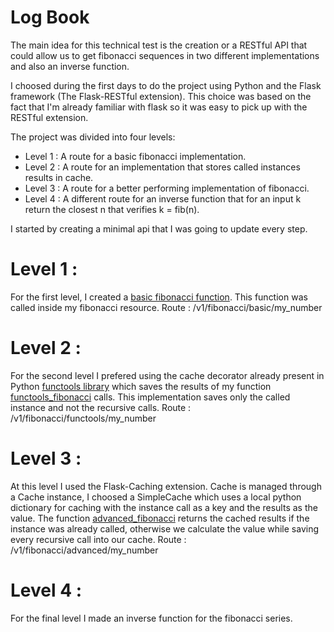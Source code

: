 # Log Book

The main idea for this technical test is the creation or a RESTful API that could allow us to get fibonacci sequences in two different implementations and also an inverse function.

I choosed during the first days to do the project using Python and the Flask framework (The Flask-RESTful extension). This choice was based on the fact that I'm already familiar with flask so it was easy to pick up with the RESTful extension.

The project was divided into four levels:
 - Level 1 : A route for a basic fibonacci implementation.
 - Level 2 : A route for an implementation that stores called instances results in cache.
 - Level 3 : A route for a better performing implementation of fibonacci.
 - Level 4 : A different route for an inverse function that for an input k return the closest n that verifies k = fib(n).

I started by creating a minimal api that I was going to update every step.

 # Level 1 :
For the first level, I created a [basic fibonacci function](https://github.com/Amine-Sa/Fibonacci-API/blob/6169ee34fcd1eabeb74d29eec690635a217d2821/comon/util.py#L5). This function was called inside my fibonacci resource.
Route : /v1/fibonacci/basic/my_number

# Level 2 :
For the second level I prefered using the cache decorator already present in Python [functools library](https://docs.python.org/3/library/functools.html) which saves the results of my function [functools_fibonacci](https://github.com/Amine-Sa/Fibonacci-API/blob/6169ee34fcd1eabeb74d29eec690635a217d2821/comon/util.py#L12) calls. This implementation saves only the called instance and not the recursive calls.
Route : /v1/fibonacci/functools/my_number

# Level 3 :
At this level I used the Flask-Caching extension. Cache is managed through a Cache instance, I choosed a SimpleCache which uses a local python dictionary for caching with the instance call as a key and the results as the value.
The function [advanced_fibonacci](https://github.com/Amine-Sa/Fibonacci-API/blob/6169ee34fcd1eabeb74d29eec690635a217d2821/comon/util.py#L18) returns the cached results if the instance was already called, otherwise we calculate the value while saving every recursive call into our cache.
Route : /v1/fibonacci/advanced/my_number

# Level 4 :
For the final level I made an inverse function for the fibonacci series.

